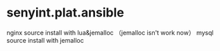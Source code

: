 # senyint.plat.ansible
nginx source install with lua&jemalloc （jemalloc isn't work now）
mysql source install with jemalloc
